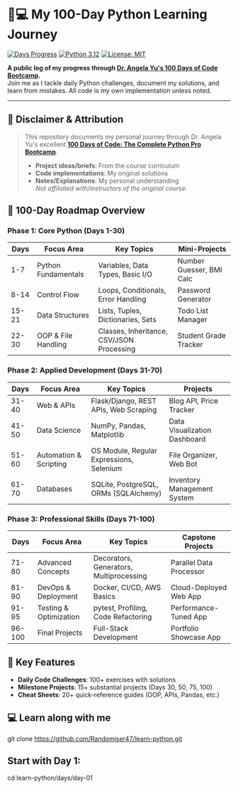 # 👩💻 My 100-Day Python Learning Journey 

[![Days Progress](https://img.shields.io/badge/Day-28%2F100-orange)](https://github.com/your-username/learn-python)
[![Python 3.12](https://img.shields.io/badge/Python-3.12-blue?logo=python)](https://www.python.org/)
[![License: MIT](https://img.shields.io/badge/License-MIT-green.svg)](https://opensource.org/licenses/MIT)

**A public log of my progress through [Dr. Angela Yu's 100 Days of Code Bootcamp](https://www.udemy.com/course/100-days-of-code/).**  
Join me as I tackle daily Python challenges, document my solutions, and learn from mistakes. All code is my own implementation unless noted.

---

## 📌 **Disclaimer & Attribution**
> This repository documents my personal journey through Dr. Angela Yu's excellent [**100 Days of Code: The Complete Python Pro Bootcamp**](https://www.udemy.com/course/100-days-of-code/).  
> - **Project ideas/briefs**: From the course curriculum  
> - **Code implementations**: My original solutions 
> - **Notes/Explanations**: My personal understanding  
> *Not affiliated with/instructors of the original course.*

## 📌 **100-Day Roadmap Overview**

### **Phase 1: Core Python (Days 1-30)**
| Days  | Focus Area                 | Key Topics                                  | Mini-Projects             |
|-------|----------------------------|---------------------------------------------|---------------------------|
| 1-7   | Python Fundamentals        | Variables, Data Types, Basic I/O            | Number Guesser, BMI Calc  |
| 8-14  | Control Flow               | Loops, Conditionals, Error Handling         | Password Generator        |
| 15-21 | Data Structures            | Lists, Tuples, Dictionaries, Sets           | Todo List Manager         |
| 22-30 | OOP & File Handling        | Classes, Inheritance, CSV/JSON Processing   | Student Grade Tracker     |

### **Phase 2: Applied Development (Days 31-70)**
| Days  | Focus Area                 | Key Topics                                  | Projects                  |
|-------|----------------------------|---------------------------------------------|---------------------------|
| 31-40 | Web & APIs                 | Flask/Django, REST APIs, Web Scraping       | Blog API, Price Tracker   |
| 41-50 | Data Science               | NumPy, Pandas, Matplotlib                   | Data Visualization Dashboard |
| 51-60 | Automation & Scripting     | OS Module, Regular Expressions, Selenium    | File Organizer, Web Bot   |
| 61-70 | Databases                  | SQLite, PostgreSQL, ORMs (SQLAlchemy)       | Inventory Management System |

### **Phase 3: Professional Skills (Days 71-100)**
| Days  | Focus Area                 | Key Topics                                  | Capstone Projects         |
|-------|----------------------------|---------------------------------------------|---------------------------|
| 71-80 | Advanced Concepts          | Decorators, Generators, Multiprocessing     | Parallel Data Processor   |
| 81-90 | DevOps & Deployment        | Docker, CI/CD, AWS Basics                   | Cloud-Deployed Web App    |
| 91-95 | Testing & Optimization     | pytest, Profiling, Code Refactoring         | Performance-Tuned App     |
| 96-100| Final Projects             | Full-Stack Development                      | Portfolio Showcase App    |

## 🚀 **Key Features**
- **Daily Code Challenges**: 100+ exercises with solutions
- **Milestone Projects**: 15+ substantial projects (Days 30, 50, 75, 100)
- **Cheat Sheets**: 20+ quick-reference guides (OOP, APIs, Pandas, etc.)

## 💻 **Learn along with me**
git clone https://github.com/Randomiser47/learn-python.git
## Start with Day 1:
cd learn-python/days/day-01

